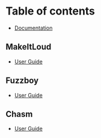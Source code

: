 # Table of contents

* [Documentation](README.md)

## MakeItLoud

* [User Guide](makeitloud/user-guide.md)

## Fuzzboy

* [User Guide](fuzzboy/user-guide.md)

## Chasm

* [User Guide](chasm/user-guide.md)
